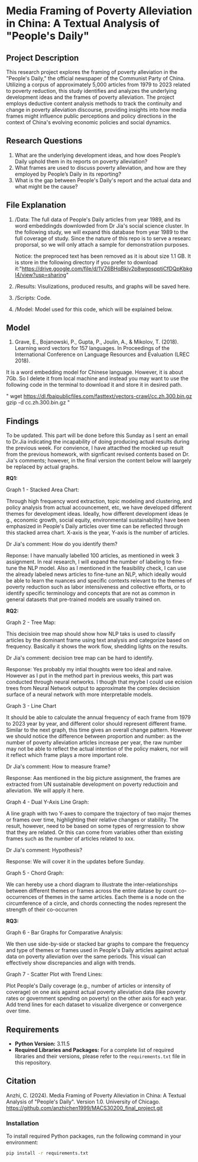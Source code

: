 # Media Framing of Poverty Alleviation in China: A Textual Analysis of "People's Daily"

## Project Description

This research project explores the framing of poverty alleviation in the "People's Daily," the official newspaper of the Communist Party of China. Utilizing a corpus of approximately 5,000 articles from 1979 to 2023 related to poverty reduction, this study identifies and analyzes the underlying development ideas and the frames of poverty alleviation. The project employs deductive content analysis methods to track the continuity and change in poverty alleviation discourse, providing insights into how media frames might influence public perceptions and policy directions in the context of China's evolving economic policies and social dynamics.

## Research Questions

1. What are the underlying development ideas, and how does People’s Daily uphold them in its reports on poverty alleviation?
2. What frames are used to discuss poverty alleviation, and how are they employed by People’s Daily in its reporting?
3. What is the gap between People's Daily's report and the actual data and what might be the cause?

## File Explanation

1. /Data: The full data of People's Daily articles from year 1989, and its word embeddingds downlowded from Dr Jia's social science cluster. In the following study, we will expand this database from year 1989 to the full coverage of study. Since the nature of this repo is to serve a researc proporsal, so we will only attach a sample for demonstratiion purposes.

    Notice: the preproced text has been removed as it is about size 1.1 GB. It is store in the following directory if you prefer to download it:"https://drive.google.com/file/d/1VZ6BHqBkjv2p8wgpspptiCfDQpKbkgI4/view?usp=sharing"

2. /Results: Visulizations, produced results, and graphs will be saved here.
3. /Scripts: Code.
4. /Model: Model used for this code, which will be explained below.

## Model

1. Grave, E., Bojanowski, P., Gupta, P., Joulin, A., & Mikolov, T. (2018). Learning word vectors for 157 languages. In Proceedings of the International Conference on Language Resources and Evaluation (LREC 2018).

It is a word embedding model for Chinese language. However, it is about 7Gb. So I delete it from local machine and instead you may want to use the following code in the terminal to download it and store it in desired path.

"
wget https://dl.fbaipublicfiles.com/fasttext/vectors-crawl/cc.zh.300.bin.gz
gzip -d cc.zh.300.bin.gz
"


## Findings

To be updated. This part will be done before this Sunday as I sent an email to Dr.Jia indicating the incapability of doing producing actual results during the previous week. For convience, I have attacthed the mocked up result from the previous homework, with signficant revised contents based on Dr. Jia's comments; however, in the final version the content below will laargely be replaced by actual graphs.

**RQ1:**

Graph 1 - Stacked Area Chart: 

Through high frequency word extraction, topic modeling and clustering, and policy analysis from actual accouncement, etc, we have developed different themes for development ideas. Ideally, how different development ideas (e g., economic growth, social equity, environmental sustainability) have been emphasized in People's Daily articles over time can be reflected through this stacked arrea chart. X-axis is the year, Y-axis is the number of articles.

Dr Jia's comment: How do you identify them? 

Reponse: I have manually labelled 100 articles, as mentioned in week 3 assignment. In real research, I will expand the number of labeling to fine-tune the NLP model. Also as I mentioned in the feasibility check, I can use the already labeled news articles to fine-tune an NLP, which ideally would be able to learn the nuances and specific contexts relevant to the themes of poverty reduction such as labor intensiveness and collective efforts, or to identify specific terminology and concepts that are not as common in general datasets that pre-trained models are usually trained on.

**RQ2:**

Graph 2 - Tree Map:

This decisioin tree map should show how NLP taks is used to classify articles by the dominant frame using text analysis and categorize based on frequency. Basically it shows the work flow, shedding lights on the results.

Dr Jia's comment: decision tree map can be hard to identify.

Response: Yes probably my intial thoughts were too ideal and naive. However as I put in the method part in previous weeks, this part was conducted through neural networks. I though that myybe I could use ecision trees from Neural Network output to approximate the complex decision surface of a neural network with more interpretable models. 

Graph 3 - Line Chart

It should be able to calculate the annual frequency of each frame from 1979 to 2023 year by year, and different color should represent different frame. Similar to the next graph, this time gives an overall change pattern. However we should notice the difference between proportion and number: as the number of poverty alleviation articles increase per year, the raw number may not be able to reflect the actual intention of the policy makers, nor will it reflect which frame plays a more important role.

Dr Jia's comment: How to measure frame?

Response: Aas mentioned in the big picture assignment, the frames are extracted from UN sustainable development on poverty reductioin and alleviation. We will apply it here.

Graph 4 - Dual Y-Axis Line Graph:

A line graph with two Y-axes to compare the trajectory of two major themes or frames over
time, highlighting their relative changes or stability. The result, however, need to be based on
some types of rergrression to show that they are related. Or this can come from variables
other than existing frames such as the number of articles related to xxx.

Dr Jia's comment: Hypothesis?

Response: We will cover it in the updates before Sunday.

Graph 5 - Chord Graph:

We can hereby use a chord diagram to illustrate the inter-relationships between different
themes or frames across the entire datase by count co-occurrences of themes in the same
articles. Each theme is a node on the circumference of a circle, and chords connecting the
nodes represent the strength of their co-occurren

**RQ3:**

Graph 6 - Bar Graphs for Comparative Analysis:

We then use side-by-side or stacked bar graphs to compare the frequency and type of themes or frames used in People's Daily articles against actual data on poverty alleviation over the same periods. This visual can effectively show discrepancies and align with trends.

Graph 7 - Scatter Plot with Trend Lines:

Plot People's Daily coverage (e.g., number of articles or intensity of coverage) on one axis against actual poverty alleviation data (like poverty rates or government spending on poverty) on the other axis for each year. Add trend lines for each dataset to visualize divergence or convergence over time.

## Requirements

- **Python Version:** 3.11.5
- **Required Libraries and Packages:** For a complete list of required libraries and their versions, please refer to the `requirements.txt` file in this repository.

## Citation

Anzhi, C. (2024). Media Framing of Poverty Alleviation in China: A Textual Analysis of "People's Daily". Version 1.0. University of Chicago. https://github.com/anzhichen1999/MACS30200_final_project.git

### Installation

To install required Python packages, run the following command in your environment:

```bash
pip install -r requirements.txt



